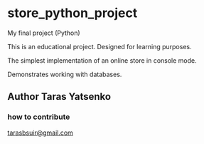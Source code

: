 # store_python_project

My final project (Python)

This is an educational project. Designed for learning purposes.

The simplest implementation of an online store in console mode.

Demonstrates working with databases.

## Author Taras Yatsenko

### how to contribute
tarasbsuir@gmail.com
